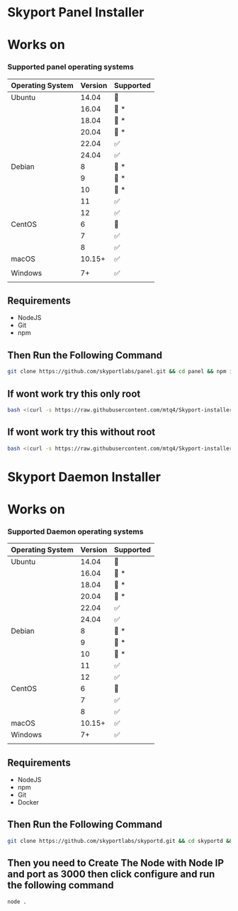 # Skyport Panel Installer
# Works on

### Supported panel operating systems

| Operating System | Version | Supported          |
| ---------------- | ------- | ------------------ |
| Ubuntu           | 14.04   | :red_circle:       |
|                  | 16.04   | :red_circle: \*    |
|                  | 18.04   | :red_circle: \*    |
|                  | 20.04   | :red_circle: \*    |
|                  | 22.04   | :white_check_mark: |
|                  | 24.04   | :white_check_mark: |
| Debian           | 8       | :red_circle: \*    |
|                  | 9       | :red_circle: \*    |
|                  | 10      | :red_circle: \*    |
|                  | 11      | :white_check_mark: |
|                  | 12      | :white_check_mark: |
| CentOS           | 6       | :red_circle:       |
|                  | 7       | :white_check_mark: |
|                  | 8       | :white_check_mark: |
| macOS            | 10.15+  | :white_check_mark: |
|                  |         |                    |
| Windows          | 7+      | :white_check_mark: |
|                  |         |                    |



## Requirements

- NodeJS
- Git
- npm

## Then Run the Following Command 

```bash
git clone https://github.com/skyportlabs/panel.git && cd panel && npm install && npm run seed && npm run createUser && node .
```
## If wont work try this only root

```sh
bash <(curl -s https://raw.githubusercontent.com/mtq4/Skyport-installer/main/install.sh)
```

## If wont work try this without root

```sh
bash <(curl -s https://raw.githubusercontent.com/mtq4/Skyport-installer/main/withoutroot.sh)
```

# Skyport Daemon Installer
# Works on

### Supported Daemon operating systems

| Operating System | Version | Supported          |
| ---------------- | ------- | ------------------ |
| Ubuntu           | 14.04   | :red_circle:       |
|                  | 16.04   | :red_circle: \*    |
|                  | 18.04   | :red_circle: \*    |
|                  | 20.04   | :red_circle: \*    |
|                  | 22.04   | :white_check_mark: |
|                  | 24.04   | :white_check_mark: |
| Debian           | 8       | :red_circle: \*    |
|                  | 9       | :red_circle: \*    |
|                  | 10      | :red_circle: \*    |
|                  | 11      | :white_check_mark: |
|                  | 12      | :white_check_mark: |
| CentOS           | 6       | :red_circle:       |
|                  | 7       | :white_check_mark: |
|                  | 8       | :white_check_mark: |
| macOS            | 10.15+  | :white_check_mark: |
| Windows          | 7+      | :white_check_mark: |
|                  |         |                    |



## Requirements

- NodeJS
- npm
- Git
- Docker

## Then Run the Following Command 

```bash
git clone https://github.com/skyportlabs/skyportd.git && cd skyportd && npm install 
```

## Then you need to Create The Node with Node IP and port as 3000 then click configure and run the following command

```bash
node .
```
